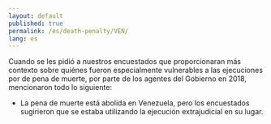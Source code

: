 ```yaml
---
layout: default
published: true
permalink: /es/death-penalty/VEN/
lang: es
---
```


Cuando se les pidió a nuestros encuestados que proporcionaran más contexto sobre quiénes fueron especialmente vulnerables a las ejecuciones por de pena de muerte, por parte de los agentes del Gobierno en 2018, mencionaron todo lo siguiente:
-	La pena de muerte está abolida en Venezuela, pero los encuestados sugirieron que se estaba utilizando la ejecución extrajudicial en su lugar.

